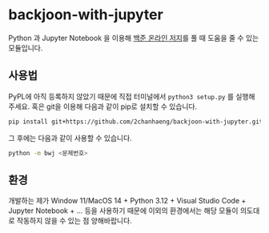 # backjoon-with-jupyter

Python 과 Jupyter Notebook 을 이용해 [백준 온라인 저지](https://www.acmicpc.net/)를 풀 때 도움을 줄 수 있는 모듈입니다.

## 사용법

PyPL에 아직 등록하지 않았기 때문에 직접 터미널에서 `python3 setup.py` 를 실행해주세요.
혹은 git을 이용해 다음과 같이 pip로 설치할 수 있습니다.

```bash
pip install git+https://github.com/2chanhaeng/backjoon-with-jupyter.git
```

그 후에는 다음과 같이 사용할 수 있습니다.

```bash
python -m bwj <문제번호>
```

## 환경

개발하는 제가 Window 11/MacOS 14 + Python 3.12 + Visual Studio Code + Jupyter Notebook + ... 등을 사용하기 때문에 이외의 환경에서는 해당 모듈이 의도대로 작동하지 않을 수 있는 점 양해바랍니다.
